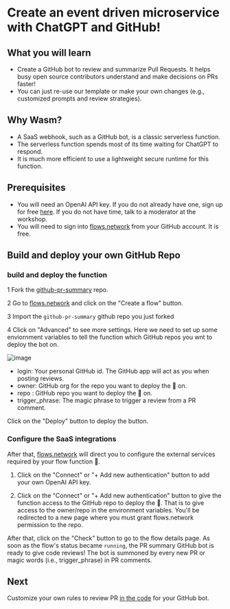 # Create an event driven microservice with ChatGPT and GitHub!

## What you will learn

* Create a GitHub bot to review and summarize Pull Requests. It helps busy open source contributors understand and make decisions on PRs faster! 
* You can just re-use our template or make your own changes (e.g., customized prompts and review strategies).

## Why Wasm?

* A SaaS webhook, such as a GitHub bot, is a classic serverless function.
* The serverless function spends most of its time waiting for ChatGPT to respond.
* It is much more efficient to use a lightweight secure runtime for this function.

## Prerequisites

* You will need an OpenAI API key. If you do not already have one, sign up for free [here](https://openai.com/blog/openai-api). If you do not have time, talk to a moderator at the workshop.
* You will need to sign into [flows.network](https://flows.network) from your GitHub account. It is free.

## Build and deploy your own GitHub Repo

### build and deploy the function

1 Fork the [github-pr-summary](https://github.com/flows-network/github-pr-summary) repo.

2 Go to [flows.network](https://flows.network) and click on the "Create a flow" button.

3 Import the `github-pr-summary` github repo you just forked

4 Click on "Advanced" to see more settings. Here we need to set up some enviornment variables to tell the function which GitHub repos you wnt to deploy the bot on.

![image](https://user-images.githubusercontent.com/45785633/233407759-a1510561-abeb-485c-9c6d-a6b60581a0c0.png)

* login: Your personal GitHub id. The GitHub app will act as you when posting reviews.
* owner: GitHub org for the repo you want to deploy the 🤖 on.
* repo : GitHub repo you want to deploy the 🤖 on.
* trigger_phrase: The magic phrase to trigger a review from a PR comment.

Click on the "Deploy" button to deploy the button.

### Configure the SaaS integrations

After that, [flows.network](https://flows.network) will direct you to configure the external services required by your flow function 🤖.

1. Click on the "Connect" or "+ Add new authentication" button to add your own OpenAI API key.

2. Click on the "Connect" or "+ Add new authentication" button to give the function access to the GitHub repo to deploy the 🤖. That is to give access to the owner/repo in the environment variables. You'll be redirected to a new page where you must grant flows.network permission to the repo.

After that, click on the "Check" button to go to the flow details page. As soon as the flow's status became `running`, the PR summary GitHub bot is ready to give code reviews! The bot is summoned by every new PR or magic words (i.e., trigger_phrase) in PR comments.

## Next

Customize your own rules to review PR [in the code](https://github.com/flows-network/github-pr-summary) for your GitHub bot.


